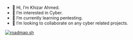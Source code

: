 - 👋 Hi, I’m Khizar Ahmed.
- 👀 I’m interested in Cyber.
- 🌱 I’m currently learning pentesting.
- 💞️ I’m looking to collaborate on any cyber related projects.

[![roadmap.sh](https://roadmap.sh/card/tall/6654e2a3b998f3b3c78082d4?variant=dark)](https://roadmap.sh)

